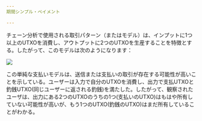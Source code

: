 ```yaml
---
期間シンプル・ペイメント

---
```

チェーン分析で使用される取引パターン（またはモデル）は、インプットに1つ以上のUTXOを消費し、アウトプットに2つのUTXOを生産することを特徴とする。したがって、このモデルは次のようになります：

![](../../dictionnaire/assets/5.webp)

この単純な支払いモデルは、送信または支払いの取引が存在する可能性が高いことを示している。ユーザーは入力で自分のUTXOを消費し、出力で支払UTXOと釣銭UTXO(同じユーザーに返される釣銭)を満たした。したがって、観察されたユーザは、出力にある2つのUTXOのうちの1つ(支払いのUTXO)はもはや所有していない可能性が高いが、もう1つのUTXO(釣銭のUTXO)はまだ所有していることがわかる。